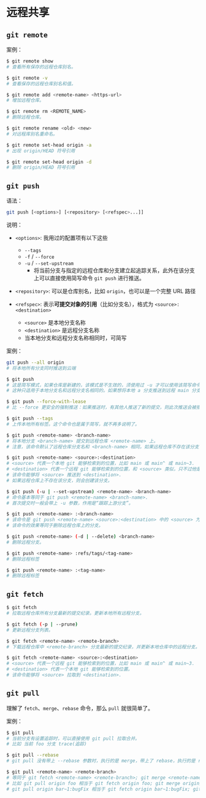 # 远程共享

## `git remote`

案例：

```sh
$ git remote show
# 查看所有保存的远程仓库别名。

$ git remote -v
# 查看保存的远程仓库别名和值。

$ git remote add <remote-name> <https-url>
# 增加远程仓库。

$ git remote rm <REMOTE_NAME>
# 删除远程仓库。

$ git remote rename <old> <new>
# 对远程库别名重命名。

$ git remote set-head origin -a
# 出现 origin/HEAD 符号引用

$ git remote set-head origin -d
# 删除 origin/HEAD 符号引用
```

## `git push`

语法：

```sh
git push [<options>] [<repository> [<refspec>...]]
```

说明：

- `<options>`: 我用过的配置项有以下这些
    - `--tags`
    - `-f` / `--force`
    - `-u` / `--set-upstream`
        - 将当前分支与指定的远程仓库和分支建立起追踪关系，此外在该分支上可以直接使用简写命令 `git push` 进行推送。

- `<repository>`: 可以是仓库别名，比如 `origin`，也可以是一个完整 URL 路径

- `<refspec>`: 表示**可提交对象的引用**（比如分支名），格式为 `<source>:<destination>`
    - `<source>` 是本地分支名称
    - `<destination>` 是远程分支名称
    - 当本地分支和远程分支名称相同时，可简写

案例：

```sh
git push --all origin
# 将本地所有分支同时推送到云端

$ git push
# 这是简写模式，如果仓库是新建的，该模式是不生效的，须使用过 -u 才可以使用该简写命令。
# 这种只适用于本地分支名和远程分支名相同的。如果想将本地 a 分支推送到远程 main 分支，不能使用该简写模式。比如： git push -u origin new:master 生效后，使用 git push 还是会无效。

$ git push --force-with-lease
# 比 --force 更安全的强制推送：如果推送时，有其他人推送了新的提交，则此次推送会被拒接，需要先 fetch

$ git push --tags
# 上传本地所有标签。这个命令也是属于简写，就不再多说明了。

$ git push <remote-name> <branch-name>
# 将本地分支 <branch-name> 提交到远程仓库 <remote-name> 上。
# 注意，该命令默认了远程仓库分支名和 <branch-name> 相同，如果远程仓库不存在该分支，则会创建该分支。

$ git push <remote-name> <source>:<destination>
# <source> 代表一个本地 git 能够检索到的位置，比如 main 或 main^ 或 main~3.
# <destination> 代表一个远程 git 能够检索到的位置，和 <source> 类似，只不过他是代表远程仓库上的。
# 该命令能够将 <source> 推送到 <destination>.
# 如果远程仓库上不存在该分支，则会创建该分支。

$ git push (-u | --set-upstream) <remote-name> <branch-name>
# 命令基本等同于 git push <remote-name> <branch-name>.
# 首次提交时一般会带上 -u 参数，作用是“跟踪上游分支”。

$ git push <remote-name> :<branch-name>
# 该命令是 git push <remote-name> <source>:<destination> 中的 <source> 为空时的特殊形式。
# 该命令的效果等同于删除远程仓库上的分支。

$ git push <remote-name> (-d | --delete) <branch-name>
# 删除远程分支。

$ git push <remote-name> :refs/tags/<tag-name>
# 删除远程标签

$ git push <remote-name> :<tag-name>
# 删除远程标签
```

## `git fetch`

```sh
$ git fetch
# 拉取远程仓库所有分支最新的提交纪录。更新本地所有远程分支。

$ git fetch (-p | --prune)
# 更新远程分支列表。

$ git fetch <remote-name> <remote-branch>
# 下载远程仓库中 <remote-branch> 分支最新的提交纪录，并更新本地仓库中的远程分支。

$ git fetch <remote-name> <source>:<destination>
# <source> 代表一个远程 git 能够检索到的位置，比如 main 或 main^ 或 main~3.
# <destination> 代表一个本地 git 能够检索到的位置。
# 该命令能够将 <source> 拉取到 <destination>.
```

## `git pull`

理解了 `fetch`、`merge`、`rebase` 命令，那么 `pull` 就很简单了。

案例：

```sh
$ git pull
# 当前分支有设置追踪时，可以直接使用 git pull 拉取合并。
# 比如 当前 foo 分支 trace(追踪)

$ git pull --rebase
# git pull 没有带上 --rebase 参数时，执行的是 merge，带上了 rebase，执行的是 rebase.

$ git pull <remote-name> <remote-branch>
# 等同于 git fetch <remote-name> <remote-branch>; git merge <remote-name>/<remote-branch>.
# 比如 git pull origin foo 相当于 git fetch origin foo; git merge origin/foo.
# git pull origin bar~1:bugFix 相当于 git fetch origin bar~1:bugFix; git merge bugFix.
```

